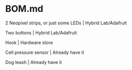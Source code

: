 # BOM.md

2 Neopixel strips, or just some LEDs | Hybrid Lab/Adafruit 

Two buttons | Hybrid Lab/Adafruit 

Hook | Hardware store

Cell pressure sensor | Already have it

Dog leash | Already have it
